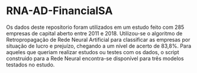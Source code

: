 # RNA-AD-FinancialSA

Os dados deste reposítorio foram utilizados em um estudo feito com 285 empresas de capital aberto entre 2011 e 2018. 
Utilizou-se o algoritmo de Retropropagação de Rede Neural Artificial para classificar as empresas por situação de lucro e prejuízo, chegando a um nível de acerto de 83,8%.
Para aqueles que queriam realizar estudos ou testes com os dados, o script construido para a Rede Neural encontra-se disponível para três modelos testados no estudo.
